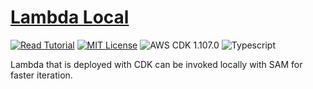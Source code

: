 # [Lambda Local](https://apoorv.blog/run-lambda-locally-cdk-sam/)

[![Read Tutorial](https://badgen.now.sh/badge/Read/Tutorial/purple)](https://apoorv.blog/run-lambda-locally-cdk-sam/)
[![MIT License](https://badgen.now.sh/badge/License/MIT/blue)](https://github.com/apoorvmote/cdk-examples/blob/master/License.md)
![AWS CDK 1.107.0](https://badgen.net/badge/aws-cdk/1.107.0/yellow)
![Typescript](https://badgen.net/badge/icon/typescript?icon=typescript&label)

Lambda that is deployed with CDK can be invoked locally with SAM for faster iteration.